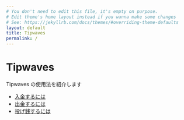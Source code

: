 ```yaml
---
# You don't need to edit this file, it's empty on purpose.
# Edit theme's home layout instead if you wanna make some changes
# See: https://jekyllrb.com/docs/themes/#overriding-theme-defaults
layout: default
title: Tipwaves
permalink: /
---
```


# Tipwaves
Tipwaves の使用法を紹介します

- [入金するには](usage/deposit)
- [出金するには](usage/withdrawal)
- [投げ銭するには](usage/tip)
